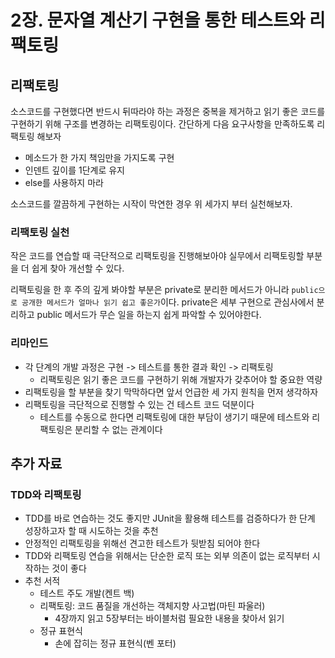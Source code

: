 # 2장. 문자열 계산기 구현을 통한 테스트와 리팩토링

## 리팩토링

소스코드를 구현했다면 반드시 뒤따라야 하는 과정은 중복을 제거하고 읽기 좋은 코드를 구현하기 위해
구조를 변경하는 리팩토링이다. 간단하게 다음 요구사항을 만족하도록 리팩토링 해보자

- 메소드가 한 가지 책임만을 가지도록 구현
- 인덴트 깊이를 1단계로 유지
- else를 사용하지 마라

소스코드를 깔끔하게 구현하는 시작이 막연한 경우 위 세가지 부터 실천해보자.

### 리팩토링 실천

작은 코드를 연습할 때 극단적으로 리팩토링을 진행해보아야 실무에서 리팩토링할 부분을 더 쉽게 찾아 개선할 수 있다.

리팩토링을 한 후 주의 깊게 봐야할 부분은 private로 분리한 메서드가 아니라 `public으로 공개한 메서드가
얼마나 읽기 쉽고 좋은가`이다. private은 세부 구현으로 관심사에서 분리하고 public 메서드가 무슨 일을 하는지 쉽게 파악할 수 있어야한다.


### 리마인드

- 각 단계의 개발 과정은 구현 -> 테스트를 통한 결과 확인 -> 리팩토링
  - 리팩토링은 읽기 좋은 코드를 구현하기 위해 개발자가 갖추어야 할 중요한 역량
- 리팩토링을 할 부분을 찾기 막막하다면 앞서 언급한 세 가지 원칙을 먼저 생각하자
- 리팩토링을 극단적으로 진행할 수 있는 건 테스트 코드 덕분이다
  - 테스트를 수동으로 한다면 리팩토링에 대한 부담이 생기기 때문에 테스트와 리팩토링은 분리할 수 없는 관계이다

## 추가 자료

### TDD와 리팩토링

- TDD를 바로 연습하는 것도 좋지만 JUnit을 활용해 테스트를 검증하다가 한 단계 성장하고자 할 때 시도하는 것을 추천
- 안정적인 리팩토링을 위해선 견고한 테스트가 뒷받침 되어야 한다
- TDD와 리팩토링 연습을 위해서는 단순한 로직 또는 외부 의존이 없는 로직부터 시작하는 것이 좋다
- 추천 서적
  - 테스트 주도 개발(켄트 백)
  - 리팩토링: 코드 품질을 개선하는 객체지향 사고법(마틴 파울러)
    - 4장까지 읽고 5장부터는 바이블처럼 필요한 내용을 찾아서 읽기
  - 정규 표현식
    - 손에 잡히는 정규 표현식(벤 포터)